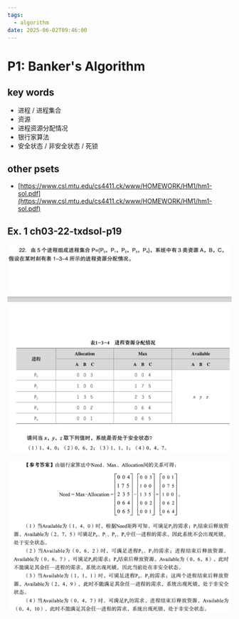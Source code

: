```yaml
---
tags:
  - algorithm
date: 2025-06-02T09:46:00
---
```


# P1: Banker's Algorithm

## key words

- 进程 / 进程集合
- 资源
- 进程资源分配情况
- 银行家算法
- 安全状态 / 非安全状态 / 死锁

## other psets

- [https://www.csl.mtu.edu/cs4411.ck/www/HOMEWORK/HM1/hm1-sol.pdf](https://www.csl.mtu.edu/cs4411.ck/www/HOMEWORK/HM1/hm1-sol.pdf)

## Ex. 1 ch03-22-txdsol-p19

![](assets/ch03-22-txdsol-p19.png)

![](assets/ch03-22-txdsol-p19-sol.png)

